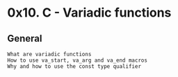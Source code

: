 # 0x10. C - Variadic functions

## General

    What are variadic functions
    How to use va_start, va_arg and va_end macros
    Why and how to use the const type qualifier


